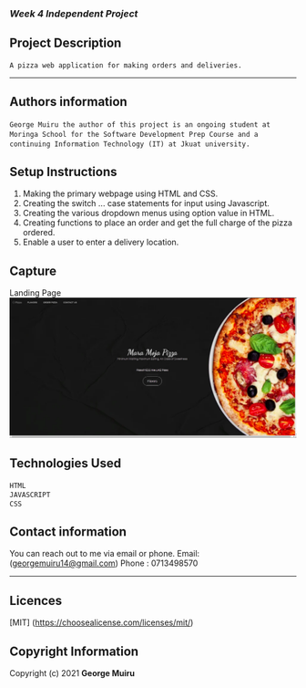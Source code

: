### ***Week 4 Independent Project***

##  **Project Description**
```
A pizza web application for making orders and deliveries.
```
____

## **Authors information**
`George Muiru the author of this project is an ongoing student at Moringa School for the Software Development Prep Course and a continuing Information Technology (IT) at Jkuat university.`

## **Setup Instructions**

1. Making the primary webpage using HTML and CSS.
2. Creating the switch ... case statements for input using Javascript.
3. Creating the various dropdown menus using option value in HTML.
4. Creating functions to place an order and get the full charge of the pizza ordered.
5. Enable a user to enter a delivery location.

## **Capture**
Landing Page
![Landing Page](/assets/landing.png)
## **Technologies Used**
    HTML
    JAVASCRIPT
    CSS

## Contact information
You can reach out to me via email or phone.
Email: (georgemuiru14@gmail.com)
Phone : 0713498570

____

## **Licences**
[MIT] (https://choosealicense.com/licenses/mit/)

## **Copyright Information**

Copyright (c) 2021  **George Muiru**

